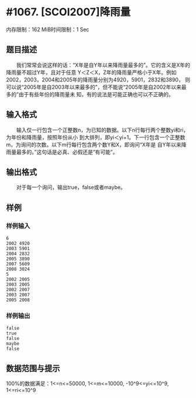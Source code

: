 # #1067. [SCOI2007]降雨量

内存限制：162 MiB时间限制：1 Sec

## 题目描述

　　我们常常会说这样的话：&ldquo;X年是自Y年以来降雨量最多的&rdquo;。它的含义是X年的降雨量不超过Y年，且对于任意
Y＜Z＜X，Z年的降雨量严格小于X年。例如2002，2003，2004和2005年的降雨量分别为4920，5901，2832和3890，
则可以说&ldquo;2005年是自2003年以来最多的&rdquo;，但不能说&ldquo;2005年是自2002年以来最多的&rdquo;由于有些年份的降雨量未
知，有的说法是可能正确也可以不正确的。

## 输入格式

　　输入仅一行包含一个正整数n，为已知的数据。以下n行每行两个整数yi和ri，为年份和降雨量，按照年份从小
到大排列，即yi＜yi+1。下一行包含一个正整数m，为询问的次数。以下m行每行包含两个数Y和X，即询问&ldquo;X年是
自Y年以来降雨量最多的。&rdquo;这句话是必真、必假还是&ldquo;有可能&rdquo;。

## 输出格式

　　对于每一个询问，输出true，false或者maybe。

## 样例

### 样例输入

    
    6
    2002 4920
    2003 5901
    2004 2832
    2005 3890
    2007 5609
    2008 3024
    5
    2002 2005
    2003 2005
    2002 2007
    2003 2007
    2005 2008
    

### 样例输出

    
    false
    true
    false
    maybe
    false
    

## 数据范围与提示

100%的数据满足：1<=n<=50000, 1<=m<=10000, -10^9<=yi<=10^9, 1<=ri<=10^9

